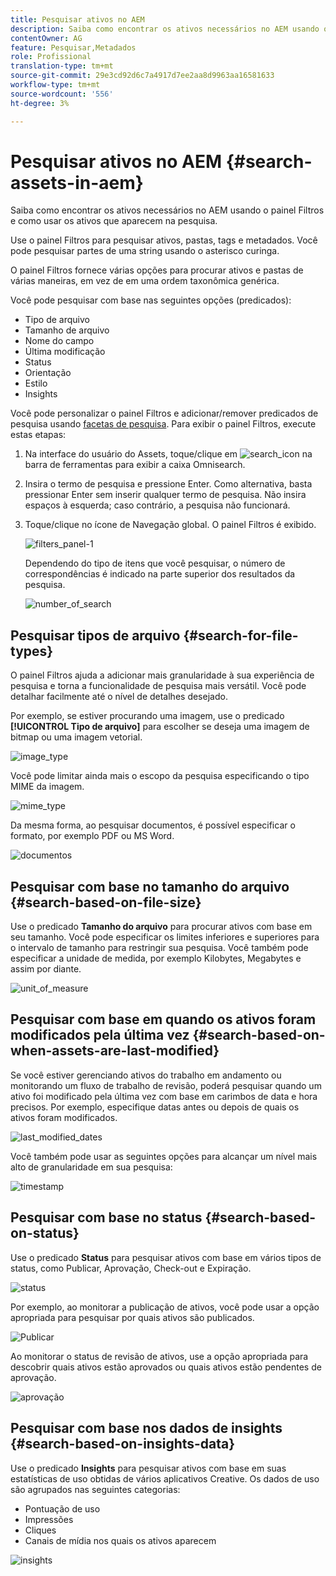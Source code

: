```yaml
---
title: Pesquisar ativos no AEM
description: Saiba como encontrar os ativos necessários no AEM usando o painel Filtros e como usar os ativos que aparecem na pesquisa.
contentOwner: AG
feature: Pesquisar,Metadados
role: Profissional
translation-type: tm+mt
source-git-commit: 29e3cd92d6c7a4917d7ee2aa8d9963aa16581633
workflow-type: tm+mt
source-wordcount: '556'
ht-degree: 3%

---
```



# Pesquisar ativos no AEM {#search-assets-in-aem}

Saiba como encontrar os ativos necessários no AEM usando o painel Filtros e como usar os ativos que aparecem na pesquisa.

Use o painel Filtros para pesquisar ativos, pastas, tags e metadados. Você pode pesquisar partes de uma string usando o asterisco curinga.

O painel Filtros fornece várias opções para procurar ativos e pastas de várias maneiras, em vez de em uma ordem taxonômica genérica.

Você pode pesquisar com base nas seguintes opções (predicados):

* Tipo de arquivo
* Tamanho de arquivo
* Nome do campo
* Última modificação
* Status
* Orientação
* Estilo
* Insights

<!-- TBD keystroke 65 article and port applicable changes here. This content goes. -->

Você pode personalizar o painel Filtros e adicionar/remover predicados de pesquisa usando [facetas de pesquisa](search-facets.md). Para exibir o painel Filtros, execute estas etapas:

1. Na interface do usuário do Assets, toque/clique em ![search_icon](assets/search_icon.png) na barra de ferramentas para exibir a caixa Omnisearch.
1. Insira o termo de pesquisa e pressione Enter. Como alternativa, basta pressionar Enter sem inserir qualquer termo de pesquisa. Não insira espaços à esquerda; caso contrário, a pesquisa não funcionará.

1. Toque/clique no ícone de Navegação global. O painel Filtros é exibido.

   ![filters_panel-1](assets/filters_panel-1.png)

   Dependendo do tipo de itens que você pesquisar, o número de correspondências é indicado na parte superior dos resultados da pesquisa.

   ![number_of_search](assets/number_of_searches.png)

## Pesquisar tipos de arquivo {#search-for-file-types}

O painel Filtros ajuda a adicionar mais granularidade à sua experiência de pesquisa e torna a funcionalidade de pesquisa mais versátil. Você pode detalhar facilmente até o nível de detalhes desejado.

Por exemplo, se estiver procurando uma imagem, use o predicado **[!UICONTROL Tipo de arquivo]** para escolher se deseja uma imagem de bitmap ou uma imagem vetorial.

![image_type](assets/image_type.png)

Você pode limitar ainda mais o escopo da pesquisa especificando o tipo MIME da imagem.

![mime_type](assets/mime_type.png)

Da mesma forma, ao pesquisar documentos, é possível especificar o formato, por exemplo PDF ou MS Word.

![documentos](assets/documents.png)

## Pesquisar com base no tamanho do arquivo {#search-based-on-file-size}

Use o predicado **Tamanho do arquivo** para procurar ativos com base em seu tamanho. Você pode especificar os limites inferiores e superiores para o intervalo de tamanho para restringir sua pesquisa. Você também pode especificar a unidade de medida, por exemplo Kilobytes, Megabytes e assim por diante.

![unit_of_measure](assets/unit_of_measure.png)

## Pesquisar com base em quando os ativos foram modificados pela última vez {#search-based-on-when-assets-are-last-modified}

Se você estiver gerenciando ativos do trabalho em andamento ou monitorando um fluxo de trabalho de revisão, poderá pesquisar quando um ativo foi modificado pela última vez com base em carimbos de data e hora precisos. Por exemplo, especifique datas antes ou depois de quais os ativos foram modificados.

![last_modified_dates](assets/last_modified_dates.png)

Você também pode usar as seguintes opções para alcançar um nível mais alto de granularidade em sua pesquisa:

![timestamp](assets/timestamp.png)

## Pesquisar com base no status {#search-based-on-status}

Use o predicado **Status** para pesquisar ativos com base em vários tipos de status, como Publicar, Aprovação, Check-out e Expiração.

![status](assets/status.png)

Por exemplo, ao monitorar a publicação de ativos, você pode usar a opção apropriada para pesquisar por quais ativos são publicados.

![Publicar](assets/publish.png)

Ao monitorar o status de revisão de ativos, use a opção apropriada para descobrir quais ativos estão aprovados ou quais ativos estão pendentes de aprovação.

![aprovação](assets/approval.png)

## Pesquisar com base nos dados de insights {#search-based-on-insights-data}

Use o predicado **Insights** para pesquisar ativos com base em suas estatísticas de uso obtidas de vários aplicativos Creative. Os dados de uso são agrupados nas seguintes categorias:

* Pontuação de uso
* Impressões
* Cliques
* Canais de mídia nos quais os ativos aparecem

![insights](assets/insights.png)
